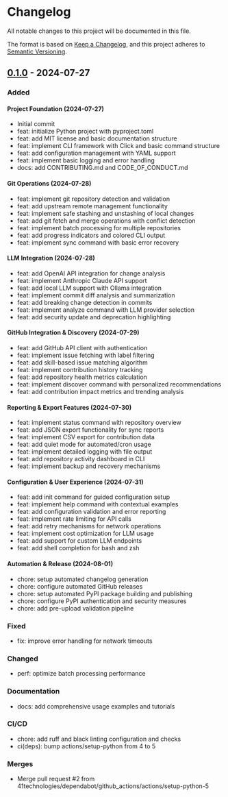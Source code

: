 # Changelog

All notable changes to this project will be documented in this file.

The format is based on [Keep a Changelog](https://keepachangelog.com/en/1.0.0/),
and this project adheres to [Semantic Versioning](https://semver.org/spec/v2.0.0.html).

## [0.1.0] - 2024-07-27

### Added

#### Project Foundation (2024-07-27)
- Initial commit
- feat: initialize Python project with pyproject.toml
- feat: add MIT license and basic documentation structure
- feat: implement CLI framework with Click and basic command structure
- feat: add configuration management with YAML support
- feat: implement basic logging and error handling
- docs: add CONTRIBUTING.md and CODE_OF_CONDUCT.md

#### Git Operations (2024-07-28)
- feat: implement git repository detection and validation
- feat: add upstream remote management functionality
- feat: implement safe stashing and unstashing of local changes
- feat: add git fetch and merge operations with conflict detection
- feat: implement batch processing for multiple repositories
- feat: add progress indicators and colored CLI output
- feat: implement sync command with basic error recovery

#### LLM Integration (2024-07-28)
- feat: add OpenAI API integration for change analysis
- feat: implement Anthropic Claude API support
- feat: add local LLM support with Ollama integration
- feat: implement commit diff analysis and summarization
- feat: add breaking change detection in commits
- feat: implement analyze command with LLM provider selection
- feat: add security update and deprecation highlighting

#### GitHub Integration & Discovery (2024-07-29)
- feat: add GitHub API client with authentication
- feat: implement issue fetching with label filtering
- feat: add skill-based issue matching algorithm
- feat: implement contribution history tracking
- feat: add repository health metrics calculation
- feat: implement discover command with personalized recommendations
- feat: add contribution impact metrics and trending analysis

#### Reporting & Export Features (2024-07-30)
- feat: implement status command with repository overview
- feat: add JSON export functionality for sync reports
- feat: implement CSV export for contribution data
- feat: add quiet mode for automated/cron usage
- feat: implement detailed logging with file output
- feat: add repository activity dashboard in CLI
- feat: implement backup and recovery mechanisms

#### Configuration & User Experience (2024-07-31)
- feat: add init command for guided configuration setup
- feat: implement help command with contextual examples
- feat: add configuration validation and error reporting
- feat: implement rate limiting for API calls
- feat: add retry mechanisms for network operations
- feat: implement cost optimization for LLM usage
- feat: add support for custom LLM endpoints
- feat: add shell completion for bash and zsh

#### Automation & Release (2024-08-01)
- chore: setup automated changelog generation
- chore: configure automated GitHub releases
- chore: setup automated PyPI package building and publishing
- chore: configure PyPI authentication and security measures
- chore: add pre-upload validation pipeline

### Fixed
- fix: improve error handling for network timeouts

### Changed
- perf: optimize batch processing performance

### Documentation
- docs: add comprehensive usage examples and tutorials

### CI/CD
- chore: add ruff and black linting configuration and checks
- ci(deps): bump actions/setup-python from 4 to 5

### Merges
- Merge pull request #2 from 41technologies/dependabot/github_actions/actions/setup-python-5

[0.1.0]: https://github.com/41technologies/gitco/releases/tag/v0.1.0
